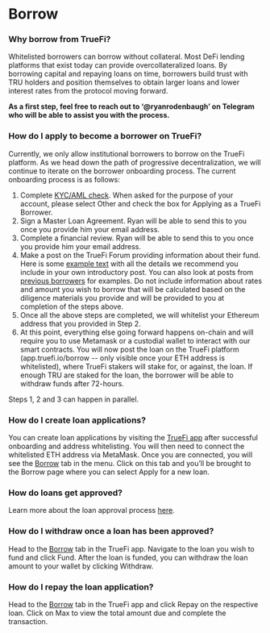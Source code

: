 # Borrow

### Why borrow from TrueFi?

Whitelisted borrowers can borrow without collateral. Most DeFi lending platforms that exist today can provide overcollateralized loans. By borrowing capital and repaying loans on time, borrowers build trust with TRU holders and position themselves to obtain larger loans and lower interest rates from the protocol moving forward.

**As a first step, feel free to reach out to ‘@ryanrodenbaugh’ on Telegram who will be able to assist you with the process.**

### How do I apply to become a borrower on TrueFi?

Currently, we only allow institutional borrowers to borrow on the TrueFi platform. As we head down the path of progressive decentralization, we will continue to iterate on the borrower onboarding process. The current onboarding process is as follows:

1. Complete [KYC/AML check](https://app.trusttoken.com/choose-account-type). When asked for the purpose of your account, please select Other and check the box for Applying as a TrueFi Borrower.
2. Sign a Master Loan Agreement. Ryan will be able to send this to you once you provide him your email address.
3. Complete a financial review.  Ryan will be able to send this to you once you provide him your email address.
4. Make a post on the TrueFi Forum providing information about their fund. Here is some [example text](https://docs.google.com/document/d/1bRtFgfRrlUear-f6Rz7_18i-1pbPRkpxr-x6ubOaB24/edit) with all the details we recommend you include in your own introductory post. You can also look at posts from [previous borrowers](https://forum.truefi.io/c/borrower-requests/5) for examples. Do not include information about rates and amount you wish to borrow that will be calculated based on the diligence materials you provide and will be provided to you at completion of the steps above.
5. Once all the above steps are completed, we will whitelist your Ethereum address that you provided in Step 2.
6. At this point, everything else going forward happens on-chain and will require you to use Metamask or a custodial wallet to interact with our smart contracts. You will now post the loan on the TrueFi platform \(app.truefi.io/borrow -- only visible once your ETH address is whitelisted\), where TrueFi stakers will stake for, or against, the loan. If enough TRU are staked for the loan, the borrower will be able to withdraw funds after 72-hours.

Steps 1, 2 and 3 can happen in parallel. 

### How do I create loan applications? 

You can create loan applications by visiting the [TrueFi app](https://app.truefi.io/) after successful onboarding and address whitelisting. You will then need to connect the whitelisted ETH address via MetaMask. Once you are connected, you will see the [Borrow](http://app.truefi.io/borrow) tab in the menu. Click on this tab and you’ll be brought to the Borrow page where you can select Apply for a new loan.

### How do loans get approved? 

Learn more about the loan approval process [here](loan-approval-process.md). 

### How do I withdraw once a loan has been approved?

Head to the [Borrow](http://app.truefi.io/borrow) tab in the TrueFi app. Navigate to the loan you wish to fund and click Fund. After the loan is funded, you can withdraw the loan amount to your wallet by clicking Withdraw.

### How do I repay the loan application? 

Head to the [Borrow](http://app.truefi.io/borrow) tab in the TrueFi app and click Repay on the respective loan. Click on Max to view the total amount due and complete the transaction.

